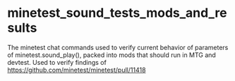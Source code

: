 # minetest_sound_tests_mods_and_results
The minetest chat commands used to verify current behavior of parameters of minetest.sound_play(), packed into mods that should run in MTG and devtest.
Used to verify findings of https://github.com/minetest/minetest/pull/11418
